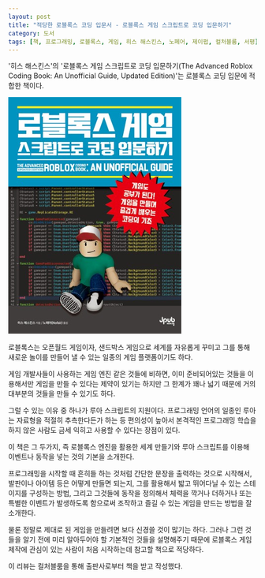 ```yaml
---
layout: post
title: "적당한 로블록스 코딩 입문서 - 로블록스 게임 스크립트로 코딩 입문하기"
category: 도서
tags: [책, 프로그래밍, 로블록스, 게임, 히스 해스킨스, 노페어, 제이펍, 컬처블룸, 서평]
---
```


'히스 해스킨스'의
'로블록스 게임 스크립트로 코딩 입문하기(The Advanced Roblox Coding Book: An Unofficial Guide, Updated Edition)'는
로블록스 코딩 입문에 적합한 책이다.

![표지](/images/the-advanced-roblox-coding-book-h480.jpg)

로블록스는 오픈월드 게임이자, 샌드박스 게임으로
세계를 자유롭게 꾸미고 그를 통해 새로운 놀이를 만들어 낼 수 있는
일종의 게임 플랫폼이기도 하다.

게임 개발사들이 사용하는 게임 엔진 같은 것들에 비하면,
이미 준비되어있는 것들을 이용해서만 게임을 만들 수 있다는 제약이 있기는 하지만
그 한계가 꽤나 넓기 때문에 거의 대부분의 것들을 만들 수 있기도 하다.

그럴 수 있는 이유 중 하나가 루아 스크립트의 지원이다.
프로그래밍 언어의 일종인 루아는
자료형을 적절히 추측한다든가 하는 등 편의성이 높아서
본격적인 프로그래밍 학습을 하지 않은 사람도
금세 익히고 사용할 수 있다는 장점이 있다.

이 책은 그 두가지,
즉 로블록스 엔진을 활용한 세계 만들기와
루아 스크립트를 이용해 이벤트나 동작을 넣는 것의 기본을 소개한다.

프로그래밍을 시작할 때 흔히들 하는 것처럼
간단한 문장을 출력하는 것으로 시작해서,
발판이나 아이템 등은 어떻게 만들면 되는지,
그를 활용해서 밟고 뛰어다닐 수 있는 스테이지를 구성하는 방법,
그리고 그것들에 동작을 정의해서
체력을 깍거나 더하거나 또는 특별한 이벤트가 발생하도록 함으로써
조작하고 즐길 수 있는 게임을 만드는 방법을 잘 소개한다.

물론 정말로 제대로 된 게임을 만들려면 보다 신경쓸 것이 많기는 하다.
그러나 그런 것들을 알기 전에 미리 알아두어야 할
기본적인 것들을 설명해주기 때문에
로블록스 게임 제작에 관심이 있는 사람이 처음 시작하는데 참고할 책으로 적당하다.



<div class="im im-info">
이 리뷰는 컬처블룸을 통해 출판사로부터 책을 받고 작성했다.
</div>
